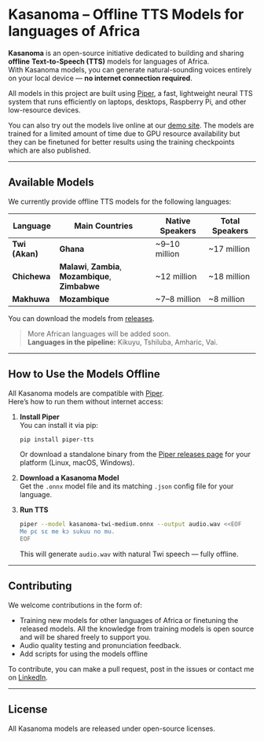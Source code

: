 # Kasanoma – Offline TTS Models for languages of Africa

**Kasanoma** is an open-source initiative dedicated to building and sharing **offline** **Text-to-Speech (TTS)** models for languages of Africa.  
With Kasanoma models, you can generate natural-sounding voices entirely on your local device — **no internet connection required**.

All models in this project are built using [Piper](https://github.com/rhasspy/piper), a fast, lightweight neural TTS system that runs efficiently on laptops, desktops, Raspberry Pi, and other low-resource devices.

You can also try out the models live online at our [demo site](https://kasanoma.onrender.com/). The models are trained for a limited amount of time due to GPU resource availability but they can be finetuned for better results using the training checkpoints which are also published.

---

## Available Models

We currently provide offline TTS models for the following languages:

| Language       | Main Countries                                              | Native Speakers | Total Speakers |
|----------------|-------------------------------------------------------------|-----------------|----------------|
| **Twi (Akan)** | **Ghana**                                                   | ~9–10 million   | ~17 million    |
| **Chichewa**   | **Malawi**, **Zambia**, **Mozambique**, **Zimbabwe**        | ~12 million     | ~18 million    |
| **Makhuwa**    | **Mozambique**                                              | ~7–8 million    | ~8 million     |


You can download the models from [releases](https://github.com/michsethowusu/kasanoma/releases).

> More African languages will be added soon.  
> **Languages in the pipeline:** Kikuyu, Tshiluba, Amharic, Vai.

---

## How to Use the Models Offline

All Kasanoma models are compatible with [Piper](https://github.com/rhasspy/piper).  
Here’s how to run them without internet access:

1. **Install Piper**  
   You can install it via pip:
   ```bash
   pip install piper-tts
   ```
   Or download a standalone binary from the [Piper releases page](https://github.com/rhasspy/piper/releases) for your platform (Linux, macOS, Windows).

2. **Download a Kasanoma Model**  
   Get the `.onnx` model file and its matching `.json` config file for your language.

3. **Run TTS**  
   ```bash
   piper --model kasanoma-twi-medium.onnx --output audio.wav <<EOF
   Me pɛ sɛ me kɔ sukuu no mu.
   EOF
   ```
   This will generate `audio.wav` with natural Twi speech — fully offline.


---

## Contributing

We welcome contributions in the form of:  
- Training new models for other languages of Africa or finetuning the released models. All the knowledge from training models is open source and will be shared freely to support you.  
- Audio quality testing and pronunciation feedback.
- Add scripts for using the models offline

To contribute, you can make a pull request, post in the issues or contact me on [LinkedIn](https://www.linkedin.com/in/mich-seth-owusu).

---

## License

All Kasanoma models are released under open-source licenses.

